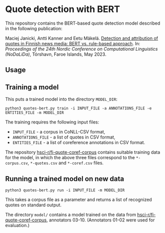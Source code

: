 # Quote detection with BERT

This repository contains the BERT-based quote detection model described
in the following publication:

Maciej Janicki, Antti Kanner and Eetu Mäkelä.
[Detection and attribution of quotes in Finnish news media: BERT vs. rule-based approach](https://openreview.net/forum?id=YTVwaoG0Mi).
In: *Proceedings of the 24th Nordic Conference on Computational Linguistics (NoDaLiDa)*,
Tórshavn, Faroe Islands, May 2023.

## Usage

## Training a model

This puts a trained model into the directory `MODEL_DIR`:
```
python3 quotes-bert.py train -i INPUT_FILE -a ANNOTATIONS_FILE -e ENTITIES_FILE -m MODEL_DIR
```

The training requires the following input files:
- `INPUT_FILE` - a corpus in CoNLL-CSV format,
- `ANNOTATIONS_FILE` - a list of quotes in CSV format,
- `ENTITIES_FILE` - a list of coreference annotations in CSV format.

The repository
[hsci-r/fi-quote-coref-corpus](https://github.com/hsci-r/fi-quote-coref-corpus)
contains suitable training data for the model, in which the above three
files correspond to the `*-corpus.csv`, `*-quotes.csv` and `*-coref.csv` files.

## Running a trained model on new data

```
python3 quotes-bert.py run -i INPUT_FILE -m MODEL_DIR
```

This takes a corpus file as a parameter and returns a list of recognized
quotes on standard output.

The directory `model/` contains a model trained on the data from
[hsci-r/fi-quote-coref-corpus](https://github.com/hsci-r/fi-quote-coref-corpus),
annotators 03-10. (Annotators 01-02 were used for evaluation.)
